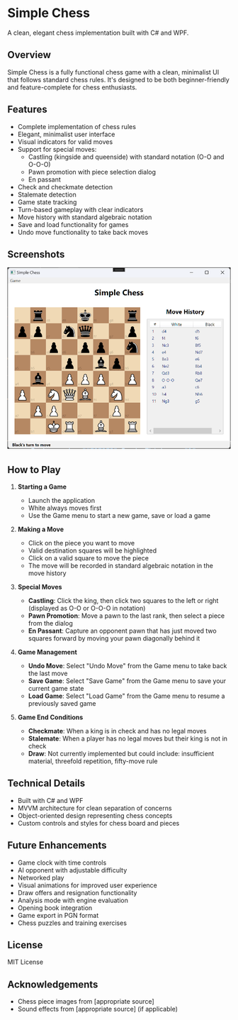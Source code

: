 # Simple Chess

A clean, elegant chess implementation built with C# and WPF.

## Overview

Simple Chess is a fully functional chess game with a clean, minimalist UI that follows standard chess rules. It's designed to be both beginner-friendly and feature-complete for chess enthusiasts.

## Features

- Complete implementation of chess rules
- Elegant, minimalist user interface
- Visual indicators for valid moves
- Support for special moves:
  - Castling (kingside and queenside) with standard notation (O-O and O-O-O)
  - Pawn promotion with piece selection dialog
  - En passant
- Check and checkmate detection
- Stalemate detection
- Game state tracking
- Turn-based gameplay with clear indicators
- Move history with standard algebraic notation
- Save and load functionality for games
- Undo move functionality to take back moves

## Screenshots

_![Chess Board](https://github.com/MohammedJayyab/Simple_Chess_UI/blob/master/board.png)_

## How to Play

1. **Starting a Game**

   - Launch the application
   - White always moves first
   - Use the Game menu to start a new game, save or load a game

2. **Making a Move**

   - Click on the piece you want to move
   - Valid destination squares will be highlighted
   - Click on a valid square to move the piece
   - The move will be recorded in standard algebraic notation in the move history

3. **Special Moves**

   - **Castling**: Click the king, then click two squares to the left or right (displayed as O-O or O-O-O in notation)
   - **Pawn Promotion**: Move a pawn to the last rank, then select a piece from the dialog
   - **En Passant**: Capture an opponent pawn that has just moved two squares forward by moving your pawn diagonally behind it

4. **Game Management**

   - **Undo Move**: Select "Undo Move" from the Game menu to take back the last move
   - **Save Game**: Select "Save Game" from the Game menu to save your current game state
   - **Load Game**: Select "Load Game" from the Game menu to resume a previously saved game

5. **Game End Conditions**
   - **Checkmate**: When a king is in check and has no legal moves
   - **Stalemate**: When a player has no legal moves but their king is not in check
   - **Draw**: Not currently implemented but could include: insufficient material, threefold repetition, fifty-move rule

## Technical Details

- Built with C# and WPF
- MVVM architecture for clean separation of concerns
- Object-oriented design representing chess concepts
- Custom controls and styles for chess board and pieces

## Future Enhancements

- Game clock with time controls
- AI opponent with adjustable difficulty
- Networked play
- Visual animations for improved user experience
- Draw offers and resignation functionality
- Analysis mode with engine evaluation
- Opening book integration
- Game export in PGN format
- Chess puzzles and training exercises

## License

MIT License

## Acknowledgements

- Chess piece images from [appropriate source]
- Sound effects from [appropriate source] (if applicable)
